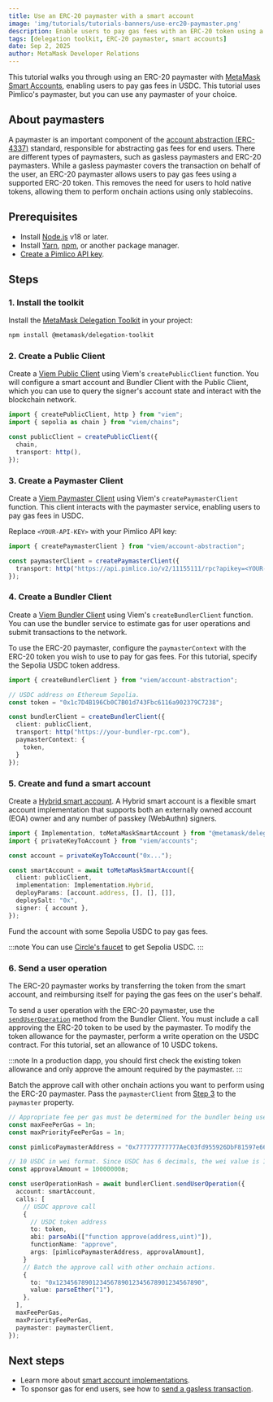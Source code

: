 ```yaml
---
title: Use an ERC-20 paymaster with a smart account
image: 'img/tutorials/tutorials-banners/use-erc20-paymaster.png'
description: Enable users to pay gas fees with an ERC-20 token using a smart account and paymaster.
tags: [delegation toolkit, ERC-20 paymaster, smart accounts]
date: Sep 2, 2025
author: MetaMask Developer Relations
---
```


This tutorial walks you through using an ERC-20 paymaster with [MetaMask Smart Accounts](/delegation-toolkit/concepts/smart-accounts), enabling users to pay gas fees in USDC.
This tutorial uses Pimlico's paymaster, but you can use any paymaster of your choice.

## About paymasters

A paymaster is an important component of the [account abstraction (ERC-4337)](/delegation-toolkit/concepts/smart-accounts) standard, responsible for abstracting gas fees for end users. 
There are different types of paymasters, such as gasless paymasters and ERC-20 paymasters. 
While a gasless paymaster covers the transaction on behalf of the user, an ERC-20 paymaster allows users to pay gas fees using a supported ERC-20 token.
This removes the need for users to hold native tokens, allowing them to perform onchain actions using only stablecoins.

## Prerequisites

- Install [Node.js](https://nodejs.org/en/blog/release/v18.18.0) v18 or later.
- Install [Yarn](https://yarnpkg.com/),
    [npm](https://docs.npmjs.com/downloading-and-installing-node-js-and-npm), or another package manager.
- [Create a Pimlico API key](https://docs.pimlico.io/guides/create-api-key#create-api-key).

## Steps

### 1. Install the toolkit

Install the [MetaMask Delegation Toolkit](https://www.npmjs.com/package/@metamask/delegation-toolkit) in your project:

```bash npm2yarn
npm install @metamask/delegation-toolkit
```

### 2. Create a Public Client

Create a [Viem Public Client](https://viem.sh/docs/clients/public) using Viem's `createPublicClient` function.
You will configure a smart account and Bundler Client with the Public Client, which you can use to query the signer's account state and interact with the blockchain network.

```typescript
import { createPublicClient, http } from "viem";
import { sepolia as chain } from "viem/chains";

const publicClient = createPublicClient({
  chain,
  transport: http(),
});
```

### 3. Create a Paymaster Client

Create a [Viem Paymaster Client](https://viem.sh/account-abstraction/clients/paymaster)
using Viem's `createPaymasterClient` function. This client interacts with the paymaster service, enabling users to pay gas fees in USDC.

Replace `<YOUR-API-KEY>` with your Pimlico API key:

```typescript
import { createPaymasterClient } from "viem/account-abstraction";

const paymasterClient = createPaymasterClient({
  transport: http("https://api.pimlico.io/v2/11155111/rpc?apikey=<YOUR-API-KEY>"),
});
```

### 4. Create a Bundler Client

Create a [Viem Bundler Client](https://viem.sh/account-abstraction/clients/bundler) using Viem's `createBundlerClient` function. You can use the bundler service to estimate gas for user operations and submit transactions to the network.

To use the ERC-20 paymaster, configure the `paymasterContext` with the ERC-20 token you wish to use to pay for gas fees.
For this tutorial, specify the Sepolia USDC token address.

```typescript
import { createBundlerClient } from "viem/account-abstraction";

// USDC address on Ethereum Sepolia.
const token = "0x1c7D4B196Cb0C7B01d743Fbc6116a902379C7238";

const bundlerClient = createBundlerClient({
  client: publicClient,
  transport: http("https://your-bundler-rpc.com"),
  paymasterContext: {
    token,
  }
});
```

### 5. Create and fund a smart account

Create a [Hybrid smart account](/delegation-toolkit/guides/smart-accounts/create-smart-account/#create-a-hybrid-smart-account).
A Hybrid smart account is a flexible smart account implementation that supports both an externally owned account (EOA) owner and any number of passkey (WebAuthn) signers.

```typescript
import { Implementation, toMetaMaskSmartAccount } from "@metamask/delegation-toolkit";
import { privateKeyToAccount } from "viem/accounts";

const account = privateKeyToAccount("0x...");

const smartAccount = await toMetaMaskSmartAccount({
  client: publicClient,
  implementation: Implementation.Hybrid,
  deployParams: [account.address, [], [], []],
  deploySalt: "0x",
  signer: { account },
});
```

Fund the account with some Sepolia USDC to pay gas fees.

:::note
You can use [Circle's faucet](https://faucet.circle.com/) to get Sepolia USDC.
:::

### 6. Send a user operation

The ERC-20 paymaster works by transferring the token from the smart account, and reimbursing itself for paying the gas fees on the user's behalf.

To send a user operation with the ERC-20 paymaster, use the [`sendUserOperation`](https://viem.sh/account-abstraction/actions/bundler/sendUserOperation) method from the Bundler Client.
You must include a call approving the ERC-20 token to be used by the paymaster.
To modify the token allowance for the paymaster, perform a write operation on the USDC contract.
For this tutorial, set an allowance of 10 USDC tokens.

:::note
In a production dapp, you should first check the existing token allowance and only approve the amount required by the paymaster.
:::

Batch the approve call with other onchain actions you want to perform using the ERC-20 paymaster.
Pass the `paymasterClient` from [Step 3](#3-create-a-paymaster-client) to the `paymaster` property.

```typescript
// Appropriate fee per gas must be determined for the bundler being used.
const maxFeePerGas = 1n;
const maxPriorityFeePerGas = 1n;

const pimlicoPaymasterAddress = "0x777777777777AeC03fd955926DbF81597e66834C";

// 10 USDC in wei format. Since USDC has 6 decimals, the wei value is 10 * 10^6.
const approvalAmount = 10000000n;

const userOperationHash = await bundlerClient.sendUserOperation({
  account: smartAccount,
  calls: [
    // USDC approve call
    {
      // USDC token address
      to: token,
      abi: parseAbi(["function approve(address,uint)"]),
      functionName: "approve",
      args: [pimlicoPaymasterAddress, approvalAmount],
    }
    // Batch the approve call with other onchain actions.
    {
      to: "0x1234567890123456789012345678901234567890",
      value: parseEther("1"),
    },
  ],
  maxFeePerGas,
  maxPriorityFeePerGas,
  paymaster: paymasterClient,
});
```

## Next steps

- Learn more about [smart account implementations](/delegation-toolkit/guides/smart-accounts/create-smart-account).
- To sponsor gas for end users, see how to [send a gasless transaction](/delegation-toolkit/guides/smart-accounts/send-gasless-transaction).
